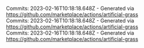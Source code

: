 Commits: 2023-02-16T10:18:18.648Z - Generated via https://github.com/marketplace/actions/artificial-grass
<br>
Commits: 2023-02-16T10:18:18.648Z - Generated via https://github.com/marketplace/actions/artificial-grass
<br>
Commits: 2023-02-16T10:18:18.648Z - Generated via https://github.com/marketplace/actions/artificial-grass
<br>
